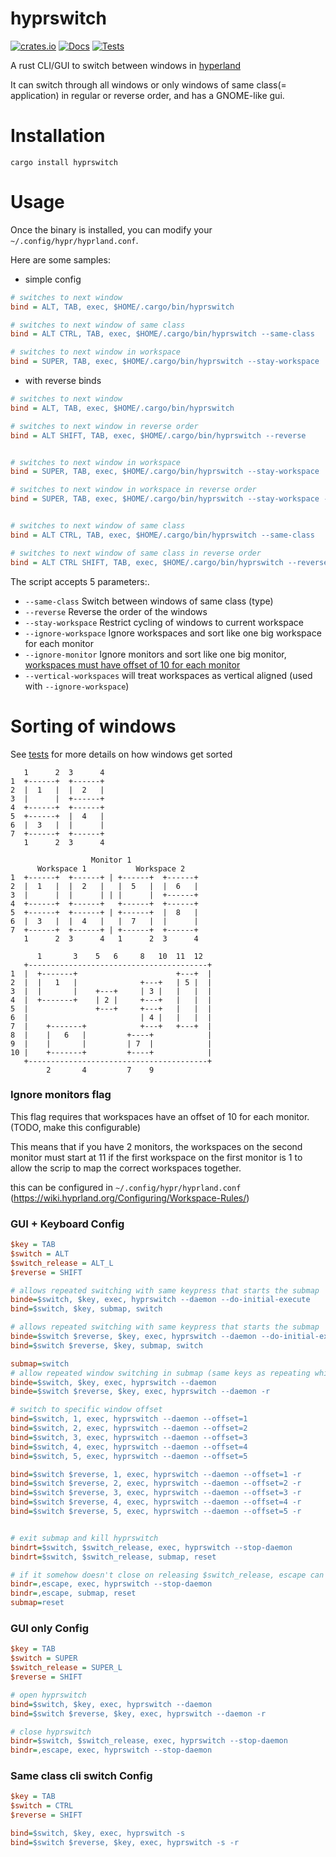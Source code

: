 # hyprswitch

[![crates.io](https://img.shields.io/crates/v/hyprswitch.svg)](https://crates.io/crates/hyprswitch)
[![Docs](https://docs.rs/built/badge.svg)](https://docs.rs/hyprswitch)
[![Tests](https://github.com/h3rmt/hyprswitch/actions/workflows/rust.yml/badge.svg)](https://github.com/h3rmt/hyprswitch/actions/workflows/rust.yml)

A rust CLI/GUI to switch between windows in [hyperland](https://github.com/https://github.com/hyprwm/Hyprland)

It can switch through all windows or only windows of same class(= application) in regular or reverse order, and has a
GNOME-like gui.

# Installation

`
cargo install hyprswitch
`

# Usage

Once the binary is installed, you can modify your `~/.config/hypr/hyprland.conf`.

Here are some samples:

- simple config

```ini
# switches to next window
bind = ALT, TAB, exec, $HOME/.cargo/bin/hyprswitch

# switches to next window of same class
bind = ALT CTRL, TAB, exec, $HOME/.cargo/bin/hyprswitch --same-class

# switches to next window in workspace
bind = SUPER, TAB, exec, $HOME/.cargo/bin/hyprswitch --stay-workspace
```

- with reverse binds

```ini
# switches to next window
bind = ALT, TAB, exec, $HOME/.cargo/bin/hyprswitch

# switches to next window in reverse order
bind = ALT SHIFT, TAB, exec, $HOME/.cargo/bin/hyprswitch --reverse


# switches to next window in workspace
bind = SUPER, TAB, exec, $HOME/.cargo/bin/hyprswitch --stay-workspace

# switches to next window in workspace in reverse order
bind = SUPER, TAB, exec, $HOME/.cargo/bin/hyprswitch --stay-workspace --reverse


# switches to next window of same class
bind = ALT CTRL, TAB, exec, $HOME/.cargo/bin/hyprswitch --same-class

# switches to next window of same class in reverse order
bind = ALT CTRL SHIFT, TAB, exec, $HOME/.cargo/bin/hyprswitch --reverse --same-class
```

The script accepts 5 parameters:.

- `--same-class` Switch between windows of same class (type)
- `--reverse` Reverse the order of the windows
- `--stay-workspace` Restrict cycling of windows to current workspace
- `--ignore-workspace` Ignore workspaces and sort like one big workspace for each monitor
- `--ignore-monitor` Ignore monitors and sort like one big
  monitor, [workspaces must have offset of 10 for each monitor ](#ignore-monitors-flag)
- `--vertical-workspaces` will treat workspaces as vertical aligned (used with `--ignore-workspace`)

# Sorting of windows

See [tests](/tests) for more details on how windows get sorted

```
   1      2  3      4
1  +------+  +------+
2  |  1   |  |  2   |
3  |      |  +------+
4  +------+  +------+
5  +------+  |  4   |
6  |  3   |  |      |
7  +------+  +------+
   1      2  3      4
```

```
                  Monitor 1
      Workspace 1           Workspace 2
1  +------+  +------+ | +------+  +------+
2  |  1   |  |  2   |   |  5   |  |  6   |
3  |      |  |      | | |      |  +------+
4  +------+  +------+   +------+  +------+
5  +------+  +------+ | +------+  |  8   |
6  |  3   |  |  4   |   |  7   |  |      |
7  +------+  +------+ | +------+  +------+
   1      2  3      4   1      2  3      4
```

```
      1       3    5   6     8   10  11  12
   +----------------------------------------+
1  |  +-------+                      +---+  |
2  |  |   1   |              +---+   | 5 |  |
3  |  |       |    +---+     | 3 |   |   |  |
4  |  +-------+    | 2 |     +---+   |   |  |
5  |               +---+     +---+   |   |  |
6  |                         | 4 |   |   |  |
7  |    +-------+            +---+   +---+  |
8  |    |   6   |         +----+            |
9  |    |       |         | 7  |            |
10 |    +-------+         +----+            |
   +----------------------------------------+
        2       4         7    9
```

### Ignore monitors flag

This flag requires that workspaces have an offset of 10 for each monitor. (TODO, make this configurable)

This means that if you have 2 monitors, the workspaces on the second monitor must start at 11 if the first workspace on
the first monitor is 1 to allow the scrip to map the correct workspaces together.

this can be configured in `~/.config/hypr/hyprland.conf` (https://wiki.hyprland.org/Configuring/Workspace-Rules/)


### GUI + Keyboard Config
```ini
$key = TAB
$switch = ALT
$switch_release = ALT_L
$reverse = SHIFT

# allows repeated switching with same keypress that starts the submap
binde=$switch, $key, exec, hyprswitch --daemon --do-initial-execute
bind=$switch, $key, submap, switch

# allows repeated switching with same keypress that starts the submap
binde=$switch $reverse, $key, exec, hyprswitch --daemon --do-initial-execute -r
bind=$switch $reverse, $key, submap, switch

submap=switch
# allow repeated window switching in submap (same keys as repeating while starting)
binde=$switch, $key, exec, hyprswitch --daemon
binde=$switch $reverse, $key, exec, hyprswitch --daemon -r

# switch to specific window offset
bind=$switch, 1, exec, hyprswitch --daemon --offset=1
bind=$switch, 2, exec, hyprswitch --daemon --offset=2
bind=$switch, 3, exec, hyprswitch --daemon --offset=3
bind=$switch, 4, exec, hyprswitch --daemon --offset=4
bind=$switch, 5, exec, hyprswitch --daemon --offset=5

bind=$switch $reverse, 1, exec, hyprswitch --daemon --offset=1 -r
bind=$switch $reverse, 2, exec, hyprswitch --daemon --offset=2 -r
bind=$switch $reverse, 3, exec, hyprswitch --daemon --offset=3 -r
bind=$switch $reverse, 4, exec, hyprswitch --daemon --offset=4 -r
bind=$switch $reverse, 5, exec, hyprswitch --daemon --offset=5 -r


# exit submap and kill hyprswitch
bindrt=$switch, $switch_release, exec, hyprswitch --stop-daemon
bindrt=$switch, $switch_release, submap, reset

# if it somehow doesn't close on releasing $switch_release, escape can close too
bindr=,escape, exec, hyprswitch --stop-daemon
bindr=,escape, submap, reset
submap=reset
```

### GUI only Config
```ini
$key = TAB
$switch = SUPER
$switch_release = SUPER_L
$reverse = SHIFT

# open hyprswitch
bind=$switch, $key, exec, hyprswitch --daemon
bind=$switch $reverse, $key, exec, hyprswitch --daemon -r

# close hyprswitch
bindr=$switch, $switch_release, exec, hyprswitch --stop-daemon
bindr=,escape, exec, hyprswitch --stop-daemon
```

### Same class cli switch Config
```ini
$key = TAB
$switch = CTRL
$reverse = SHIFT

bind=$switch, $key, exec, hyprswitch -s
bind=$switch $reverse, $key, exec, hyprswitch -s -r
```